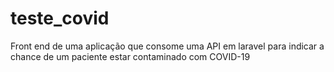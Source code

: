 # teste_covid
 Front end de uma aplicação que consome uma API em laravel para indicar a chance de um paciente estar contaminado com COVID-19
